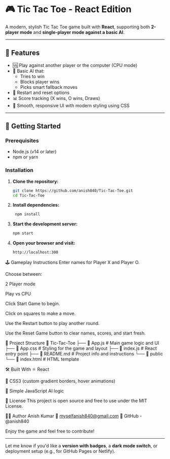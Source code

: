 # 🎮 Tic Tac Toe - React Edition

A modern, stylish Tic Tac Toe game built with **React**, supporting both **2-player mode** and **single-player mode against a basic AI**.

---

## 🧠 Features

- 🆚 Play against another player or the computer (CPU mode)
- 🧠 Basic AI that:
  - Tries to win
  - Blocks player wins
  - Picks smart fallback moves
- 🔄 Restart and reset options
- 📊 Score tracking (X wins, O wins, Draws)
- 🎨 Smooth, responsive UI with modern styling using CSS

---

## 🚀 Getting Started

### Prerequisites

- Node.js (v14 or later)
- npm or yarn

### Installation

1. **Clone the repository:**
   ```bash
   git clone https://github.com/anish840/Tic-Tac-Toe.git
   cd Tic-Tac-Toe
2. **Install dependencies:**
   ```bash
    npm install
3. **Start the development server:**
      ```bash
     npm start
4. **Open your browser and visit:**
      ```bash
    http://localhost:300      

🕹️ Gameplay Instructions
Enter names for Player X and Player O.

Choose between:

2 Player mode

Play vs CPU

Click Start Game to begin.

Click on squares to make a move.

Use the Restart button to play another round.

Use the Reset Game button to clear names, scores, and start fresh.

🧩 Project Structure
    📁 Tic-Tac-Toe
    ├── 📄 App.js            # Main game logic and UI
    ├── 📄 App.css           # Styling for the game and layout
    ├── 📄 index.js          # React entry point
    ├── 📄 README.md         # Project info and instructions
    └── 📁 public
        └── 📄 index.html    # HTML template
        
🛠️ Built With
⚛️ React

🎨 CSS3 (custom gradient borders, hover animations)

🧠 Simple JavaScript AI logic

📜 License
This project is open source and free to use under the MIT License.

👨‍💻 Author
Anish Kumar
📧 myselfanish840@gmail.com
🔗 GitHub - @anish840

Enjoy the game and feel free to contribute!

---

Let me know if you'd like a **version with badges**, a **dark mode switch**, or deployment setup (e.g., for GitHub Pages or Netlify).

